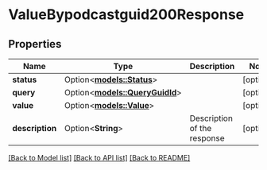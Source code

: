 # ValueBypodcastguid200Response

## Properties

Name | Type | Description | Notes
------------ | ------------- | ------------- | -------------
**status** | Option<[**models::Status**](status.md)> |  | [optional]
**query** | Option<[**models::QueryGuidId**](query_guid_id.md)> |  | [optional]
**value** | Option<[**models::Value**](value.md)> |  | [optional]
**description** | Option<**String**> | Description of the response  | [optional]

[[Back to Model list]](../README.md#documentation-for-models) [[Back to API list]](../README.md#documentation-for-api-endpoints) [[Back to README]](../README.md)



